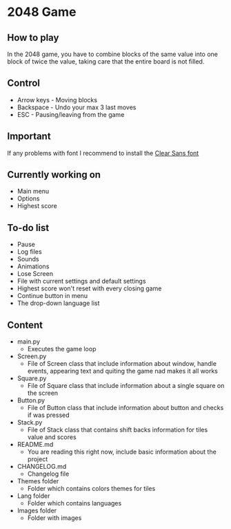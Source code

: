 # 2048 Game
## How to play
In the 2048 game, you have to combine blocks of the same value into one block of twice the value, taking care that the entire board is not filled.

## Control
- Arrow keys - Moving blocks
- Backspace - Undo your max 3 last moves
- ESC - Pausing/leaving from the game

## Important
If any problems with font I recommend to install the [Clear Sans font](https://01.org/clear-sans)

## Currently working on
- Main menu
- Options
- Highest score

## To-do list
- Pause
- Log files
- Sounds
- Animations
- Lose Screen
- File with current settings and default settings
- Highest score won't reset with every closing game
- Continue button in menu
- The drop-down language list

## Content
- main.py
  - Executes the game loop
- Screen.py
  - File of Screen class that include information about window, handle events, appearing text and quiting the game nad makes it all works
- Square.py
  - File of Square class that include information about a single square on the screen
- Button.py
  - File of Button class that include information about button and checks if was pressed
- Stack.py
  - File of Stack class that contains shift backs information for tiles value and scores
- README.md
  - You are reading this right now, include basic information about the project
- CHANGELOG.md
  - Changelog file
- Themes folder
  - Folder which contains colors themes for tiles
- Lang folder
  - Folder which contains languages
- Images folder
  - Folder with images
